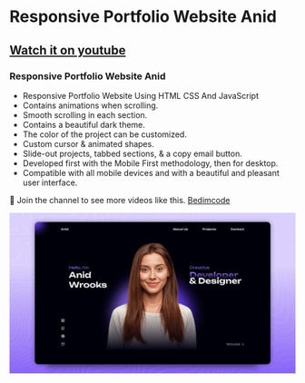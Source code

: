 # Responsive Portfolio Website Anid
## [Watch it on youtube](https://youtu.be/qxxanKFR7js)
### Responsive Portfolio Website Anid

- Responsive Portfolio Website Using HTML CSS And JavaScript
- Contains animations when scrolling.
- Smooth scrolling in each section.
- Contains a beautiful dark theme.
- The color of the project can be customized.
- Custom cursor & animated shapes.
- Slide-out projects, tabbed sections, & a copy email button.
- Developed first with the Mobile First methodology, then for desktop.
- Compatible with all mobile devices and with a beautiful and pleasant user interface.

💙 Join the channel to see more videos like this. [Bedimcode](https://www.youtube.com/@Bedimcode)

![preview img](/preview.png)
